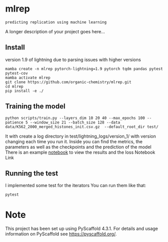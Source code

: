 

# mlrep




    predicting replication using machine learning


A longer description of your project goes here...


## Install

version 1.9 of lightning due to parsing issues with higher versions 

```
mamba create -n mlrep pytorch-lightning=1.9 pytorch tqdm pandas pytest pytest-cov
mamba activate mlrep
git clone https://github.com/organic-chemistry/mlrep.git
cd mlrep
pip install -e ./
```



## Training the model

```
python scripts/train.py --layers_dim 10 20 40 --max_epochs 100 --patience 5 --window_size 21 --batch_size 128 --data data/K562_2000_merged_histones_init.csv.gz  --default_root_dir test/
```
It with create a log directory in test/lightning_logs/version_1/ with version changing each time you run it.
Inside you can find the metrics, the parameters as well as the checkpoints and the prediction of the model
There is an example [notebook](notebook/check_results.ipynb) to view the results and the loss Notebook Link 

## Running the test
I implemented some test for the iterators
You can run them like that:
```
pytest
```

Note
====

This project has been set up using PyScaffold 4.3.1. For details and usage
information on PyScaffold see https://pyscaffold.org/.
